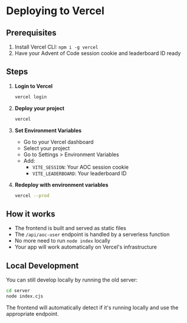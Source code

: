 # Deploying to Vercel

## Prerequisites

1. Install Vercel CLI: `npm i -g vercel`
2. Have your Advent of Code session cookie and leaderboard ID ready

## Steps

1. **Login to Vercel**
   ```bash
   vercel login
   ```

2. **Deploy your project**
   ```bash
   vercel
   ```

3. **Set Environment Variables**
   - Go to your Vercel dashboard
   - Select your project
   - Go to Settings > Environment Variables
   - Add:
     - `VITE_SESSION`: Your AOC session cookie
     - `VITE_LEADERBOARD`: Your leaderboard ID

4. **Redeploy with environment variables**
   ```bash
   vercel --prod
   ```

## How it works

- The frontend is built and served as static files
- The `/api/aoc-user` endpoint is handled by a serverless function
- No more need to run `node index` locally
- Your app will work automatically on Vercel's infrastructure

## Local Development

You can still develop locally by running the old server:
```bash
cd server
node index.cjs
```

The frontend will automatically detect if it's running locally and use the appropriate endpoint.
